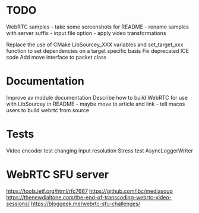 # TODO

WebRTC samples
	- take some screenshots for README
	- rename samples with server suffix
    - input file option
    - apply video transformations

Replace the use of CMake LibSourcey_XXX variables and set_target_xxx function to set dependencies on a target specific basis
Fix deprecated ICE code
Add move interface to packet class


# Documentation

Improve av module documentation
Describe how to build WebRTC for use with LibSourcey in README 
	- maybe move to article and link
	- tell macos users to build webrtc from source


# Tests

Video encoder test changing input resolution
Stress test AsyncLoggerWriter

# WebRTC SFU server

https://tools.ietf.org/html/rfc7667
https://github.com/ibc/mediasoup
https://thenewdialtone.com/the-end-of-transcoding-webrtc-video-sessions/
https://bloggeek.me/webrtc-sfu-challenges/


